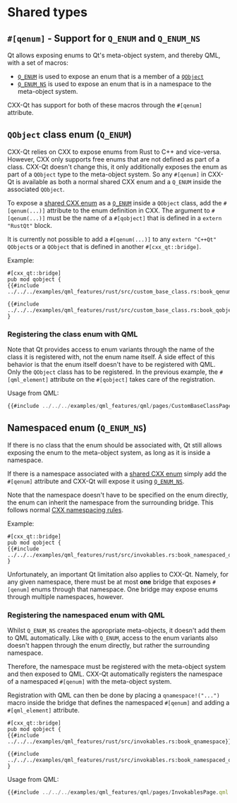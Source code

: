 <!--
SPDX-FileCopyrightText: 2023 Klarälvdalens Datakonsult AB, a KDAB Group company <info@kdab.com>
SPDX-FileContributor: Andrew Hayzen <andrew.hayzen@kdab.com>

SPDX-License-Identifier: MIT OR Apache-2.0
-->

# Shared types

## `#[qenum]` - Support for `Q_ENUM` and `Q_ENUM_NS`

Qt allows exposing enums to Qt's meta-object system, and thereby QML, with a set of macros:

- [`Q_ENUM`][qenum] is used to expose an enum that is a member of a [`QObject`](../concepts/generated_qobject.md)
- [`Q_ENUM_NS`][qenum-ns] is used to expose an enum that is in a namespace to the meta-object system.

CXX-Qt has support for both of these macros through the `#[qenum]` attribute.

## `QObject` class enum (`Q_ENUM`)

CXX-Qt relies on CXX to expose enums from Rust to C++ and vice-versa.
However, CXX only supports free enums that are not defined as part of a class.
CXX-Qt doesn't change this, it only additionally exposes the enum as part of a `QObject` type to the meta-object system.
So any `#[qenum]` in CXX-Qt is available as both a normal shared CXX enum and a `Q_ENUM` inside the associated `QObject`.

To expose a [shared CXX enum][shared-cxx-enums] as a [`Q_ENUM`][qenum] inside a `QObject` class, add the `#[qenum(...)]` attribute to the enum definition in CXX.
The argument to `#[qenum(...)]` must be the name of a `#[qobject]` that is defined in a `extern "RustQt"` block.

It is currently not possible to add a `#[qenum(...)]` to any `extern "C++Qt"` `QObject`s or a `QObject` that is defined in another `#[cxx_qt::bridge]`.

Example:

```rust,ignore,noplayground
#[cxx_qt::bridge]
pub mod qobject {
{{#include ../../../examples/qml_features/rust/src/custom_base_class.rs:book_qenum_in_qobject}}

{{#include ../../../examples/qml_features/rust/src/custom_base_class.rs:book_qobject_base}}
}
```

### Registering the class enum with QML

Note that Qt provides access to enum variants through the name of the class it is registered with, not the enum name itself.
A side effect of this behavior is that the enum itself doesn't have to be registered with QML.
Only the `QObject` class has to be registered.
In the previous example, the `#[qml_element]` attribute on the `#[qobject]` takes care of the registration.

Usage from QML:

```qml
{{#include ../../../examples/qml_features/qml/pages/CustomBaseClassPage.qml:book_qenum_access}}
```

## Namespaced enum (`Q_ENUM_NS`)

If there is no class that the enum should be associated with, Qt still allows exposing the enum to the meta-object system, as long as it is inside a namespace.

If there is a namespace associated with a [shared CXX enum][shared-cxx-enums] simply add the `#[qenum]` attribute and CXX-Qt will expose it using [`Q_ENUM_NS`][qenum-ns].

Note that the namespace doesn't have to be specified on the enum directly, the enum can inherit the namespace from the surrounding bridge.
This follows normal [CXX namespacing rules](https://cxx.rs/attributes.html#namespace).

Example:

```rust,ignore,noplayground
#[cxx_qt::bridge]
pub mod qobject {
{{#include ../../../examples/qml_features/rust/src/invokables.rs:book_namespaced_qenum}}
}
```

Unfortunately, an important Qt limitation also applies to CXX-Qt.
Namely, for any given namespace, there must be at most **one** bridge that exposes `#[qenum]` enums through that namespace.
One bridge may expose enums through multiple namespaces, however.

### Registering the namespaced enum with QML

Whilst `Q_ENUM_NS` creates the appropriate meta-objects, it doesn't add them to QML automatically.
Like with `Q_ENUM`, access to the enum variants also doesn't happen through the enum directly, but rather the surrounding namespace.

Therefore, the namespace must be registered with the meta-object system and then exposed to QML.
CXX-Qt automatically registers the namespace of a namespaced `#[qenum]` with the meta-object system.

Registration with QML can then be done by placing a `qnamespace!("...")` macro inside the bridge that defines the namespaced `#[qenum]` and adding a `#[qml_element]` attribute.

```rust,ignore,noplayground
#[cxx_qt::bridge]
pub mod qobject {
{{#include ../../../examples/qml_features/rust/src/invokables.rs:book_qnamespace}}

{{#include ../../../examples/qml_features/rust/src/invokables.rs:book_namespaced_qenum}}
}
```

Usage from QML:

```qml
{{#include ../../../examples/qml_features/qml/pages/InvokablesPage.qml:book_namespaced_qenum}}
```

[shared-cxx-enums]:https://cxx.rs/shared.html#shared-structs-and-enums
[qenum-ns]:https://doc.qt.io/qt-6/qobject.html#Q_ENUM_NS
[qenum]:https://doc.qt.io/qt-6/qobject.html#Q_ENUM

